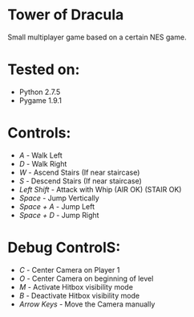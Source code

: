 Tower of Dracula
================

Small multiplayer game based on a certain NES game.

Tested on:
==========

- Python 2.7.5
- Pygame 1.9.1

Controls:
=========


- _A_ - Walk Left
- _D_ - Walk Right
- _W_ - Ascend Stairs (If near staircase)
- _S_ - Descend Stairs (If near staircase)
- _Left Shift_ - Attack with Whip (AIR OK) (STAIR OK)
- _Space_ - Jump Vertically
- _Space + A_ - Jump Left
- _Space + D_ - Jump Right

Debug ControlS:
===============

- _C_ - Center Camera on Player 1
- _O_ - Center Camera on beginning of level
- _M_ - Activate Hitbox visibility mode
- _B_ - Deactivate Hitbox visibility mode
- _Arrow Keys_ - Move the Camera manually
